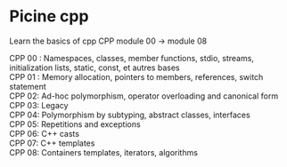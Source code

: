 # Picine cpp

Learn the basics of cpp
CPP module 00 -> module 08

CPP 00 : Namespaces, classes, member functions, stdio, streams, initialization lists, static, const, et autres bases </br>
CPP 01 : Memory allocation, pointers to members, references, switch statement </br>
CPP 02: Ad-hoc polymorphism, operator overloading and canonical form </br>
CPP 03: Legacy </br>
CPP 04: Polymorphism by subtyping, abstract classes, interfaces </br>
CPP 05: Repetitions and exceptions </br>
CPP 06: C++ casts </br>
CPP 07: C++ templates </br>
CPP 08: Containers templates, iterators, algorithms </br>
